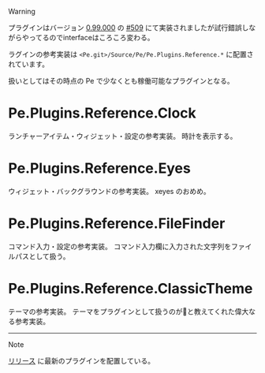 > [!WARNING]
> プラグインはバージョン [0.99.000](https://github.com/sk-0520/Pe/milestone/16?closed=1) の [#509](https://github.com/sk-0520/Pe/issues/509) にて実装されましたが試行錯誤しながらやってるのでinterfaceはころころ変わる。

ラグインの参考実装は `<Pe.git>/Source/Pe/Pe.Plugins.Reference.*` に配置されています。

扱いとしてはその時点の Pe で少なくとも稼働可能なプラグインとなる。


# Pe.Plugins.Reference.Clock

ランチャーアイテム・ウィジェット・設定の参考実装。
時計を表示する。

# Pe.Plugins.Reference.Eyes

ウィジェット・バックグラウンドの参考実装。
xeyes のおめめ。

# Pe.Plugins.Reference.FileFinder

コマンド入力・設定の参考実装。
コマンド入力欄に入力された文字列をファイルパスとして扱う。

# Pe.Plugins.Reference.ClassicTheme

テーマの参考実装。
テーマをプラグインとして扱うのが💩と教えてくれた偉大なる参考実装。

---

> [!NOTE]
> [リリース](https://github.com/sk-0520/Pe/releases/latest) に最新のプラグインを配置している。
